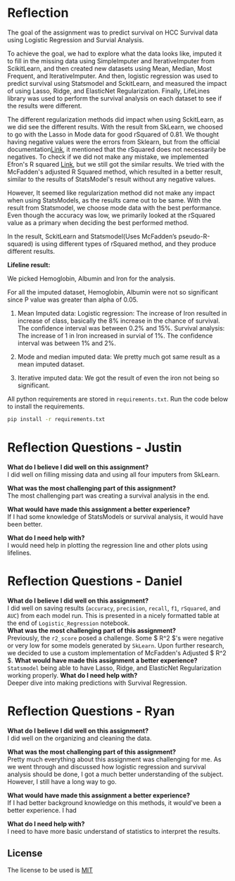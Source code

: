 # Reflection
The goal of the assignment was to predict survival on HCC Survival data using Logistic Regression and Survial Analysis. 

To achieve the goal, we had to explore what the data looks like, imputed it to fill in the missing data using SimpleImputer and IterativeImputer from ScikitLearn, and then created new datasets using Mean, Median, Most Frequent, and IterativeImputer. And then, logistic regression was used to predict survival using Statsmodel and SckitLearn, and measured the impact of using Lasso, Ridge, and ElasticNet Regularization. Finally, LifeLines library was used to perform the survival analysis on each dataset to see if the results were different.

The different regularization methods did impact when using SckitLearn, as we did see the different results. With the result from SkLearn, we choosed to go with the Lasso in Mode data for good rSquared of 0.81. We thought having negative values were the errors from Sklearn, but from the official documentation[Link](https://scikit-learn.org/stable/modules/generated/sklearn.metrics.r2_score.html), it mentioned that the rSquared does not necessarily be negatives. To check if we did not make any mistake, we implemented Efron's R squared [Link](https://thestatsgeek.com/2014/02/08/r-squared-in-logistic-regression/), but we still got the similar results. We tried with the McFadden's adjusted R Squared method, which resulted in a better result, similar to the results of StatsModel's result without any negative values.

However, It seemed like regularization method did not make any impact when using StatsModels, as the results came out to be same. With the result from Statsmodel, we choose mode data with the best performance. Even though the accuracy was low, we primarily looked at the rSquared value as a primary when deciding the best performed method.

In the result, SckitLearn and Statsmodel(Uses McFadden’s pseudo-R-squared) is using different types of rSquared method, and they produce different results.

__Lifeline result:__

We picked Hemoglobin, Albumin and Iron for the analysis.

For all the imputed dataset, Hemoglobin, Albumin were not so significant since P value was greater than alpha of 0.05.

1. Mean Imputed data:
Logistic regression: The increase of Iron resulted in increase of class, basically the 8% increase in the chance of survival. The confidence interval was between 0.2% and 15%. Survival analysis: The increase of 1 in Iron increased in survial of 1%. The confidence interval was between 1% and 2%.

2. Mode and median imputed data: 
We pretty much got same result as a mean imputed dataset.

3. Iterative imputed data: 
We got the result of even the iron not being so significant. 


All python requirements are stored in `requirements.txt`. Run the code below to install the requirements.

```bash
pip install -r requirements.txt
```

# Reflection Questions - Justin
**What do I believe I did well on this assignment?**  
I did well on filling missing data and using all four imputers from SkLearn.

**What was the most challenging part of this assignment?**  
The most challenging part was creating a survival analysis in the end.

**What would have made this assignment a better experience?**  
If I had some knowledge of StatsModels or survival analysis, it would have been better.

**What do I need help with?**  
I would need help in plotting the regression line and other plots using lifelines.


# Reflection Questions - Daniel
**What do I believe I did well on this assignment?**  
I did well on saving results (`accuracy`, `precision`, `recall`, `f1`, `rSquared`, and `AUC`) from each model run. This is presented in a nicely formatted table at the end of `Logistic_Regression` notebook.  
**What was the most challenging part of this assignment?**  
Previously, the `r2_score` posed a challenge. Some $ R^2 $'s were negative or very low for some models generated by `SkLearn`. Upon further research, we decided to use a custom implementation of McFadden's Adjusted $ R^2 $.
**What would have made this assignment a better experience?**  
`Statsmodel` being able to have Lasso, Ridge, and ElasticNet Regularization working properly.
**What do I need help with?**   
Deeper dive into making predictions with Survival Regression.


# Reflection Questions - Ryan
**What do I believe I did well on this assignment?**  
I did well on the organizing and cleaning the data.

**What was the most challenging part of this assignment?**  
Pretty much everything about this assignment was challenging for me. As we went through and discussed how logistic regression and survival analysis should be done, I got a much better understanding of the subject. However, I still have a long way to go.

**What would have made this assignment a better experience?**  
If I had better background knowledge on this methods, it would've been a better experience. I had 

**What do I need help with?**  
I need to have more basic understand of statistics to interpret the results.

## License

The license to be used is [MIT](https://choosealicense.com/licenses/mit/)
